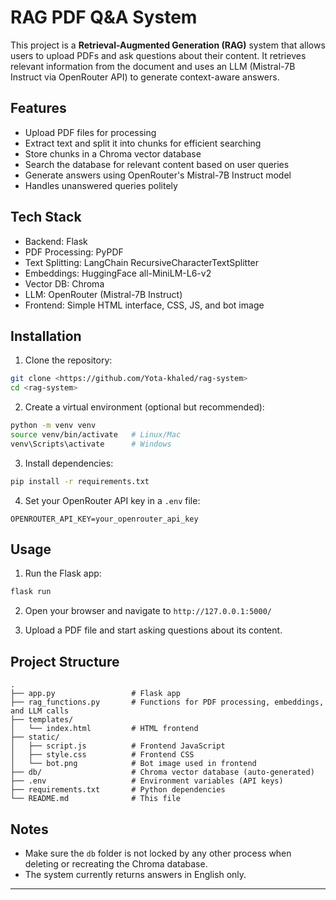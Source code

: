 # RAG PDF Q\&A System

This project is a **Retrieval-Augmented Generation (RAG)** system that allows users to upload PDFs and ask questions about their content. It retrieves relevant information from the document and uses an LLM (Mistral-7B Instruct via OpenRouter API) to generate context-aware answers.

## Features

* Upload PDF files for processing
* Extract text and split it into chunks for efficient searching
* Store chunks in a Chroma vector database
* Search the database for relevant content based on user queries
* Generate answers using OpenRouter's Mistral-7B Instruct model
* Handles unanswered queries politely

## Tech Stack

* Backend: Flask
* PDF Processing: PyPDF
* Text Splitting: LangChain RecursiveCharacterTextSplitter
* Embeddings: HuggingFace all-MiniLM-L6-v2
* Vector DB: Chroma
* LLM: OpenRouter (Mistral-7B Instruct)
* Frontend: Simple HTML interface, CSS, JS, and bot image

## Installation

1. Clone the repository:

```bash
git clone <https://github.com/Yota-khaled/rag-system>
cd <rag-system>
```

2. Create a virtual environment (optional but recommended):

```bash
python -m venv venv
source venv/bin/activate   # Linux/Mac
venv\Scripts\activate      # Windows
```

3. Install dependencies:

```bash
pip install -r requirements.txt
```

4. Set your OpenRouter API key in a `.env` file:

```text
OPENROUTER_API_KEY=your_openrouter_api_key
```

## Usage

1. Run the Flask app:

```bash
flask run
```

2. Open your browser and navigate to `http://127.0.0.1:5000/`

3. Upload a PDF file and start asking questions about its content.

## Project Structure

```
.
├── app.py                 # Flask app
├── rag_functions.py       # Functions for PDF processing, embeddings, and LLM calls
├── templates/
│   └── index.html         # HTML frontend
├── static/
│   ├── script.js          # Frontend JavaScript
│   ├── style.css          # Frontend CSS
│   └── bot.png            # Bot image used in frontend
├── db/                    # Chroma vector database (auto-generated)
├── .env                   # Environment variables (API keys)
├── requirements.txt       # Python dependencies
└── README.md              # This file
```

## Notes

* Make sure the `db` folder is not locked by any other process when deleting or recreating the Chroma database.
* The system currently returns answers in English only.

---


